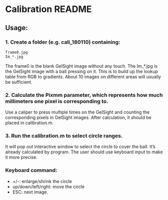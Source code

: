 
# Calibration README

## Usage:

### 1. Create a folder (e.g. cali_180110) containing: 
	frame0.jpg 
	Im_*.jpg 

The frame0 is the blank GelSight image without any touch. The Im_*.jpg is the GelSight image with a ball pressing on it. This is to build up the lookup table from RGB to gradients. About 10 images on different areas will usually be sufficient.

### 2. Calculate the Pixmm parameter, which represents how much millimeters one pixel is corresponding to. 

Use a caliper to press multiple times on the GelSight and counting the corresponding pixels in GelSight images. After calculation, it should be placed in calibration.m.

### 3. Run the calibration.m to select circle ranges.

It will pop out interactive window to select the circle to cover the ball. It’s already calculated by program. The user should use keyboard input to make it more precise. 

### Keyboard command: 

* +/-: enlarge/shrink the circle
* up/down/left/right: move the circle
* ESC: next image.
